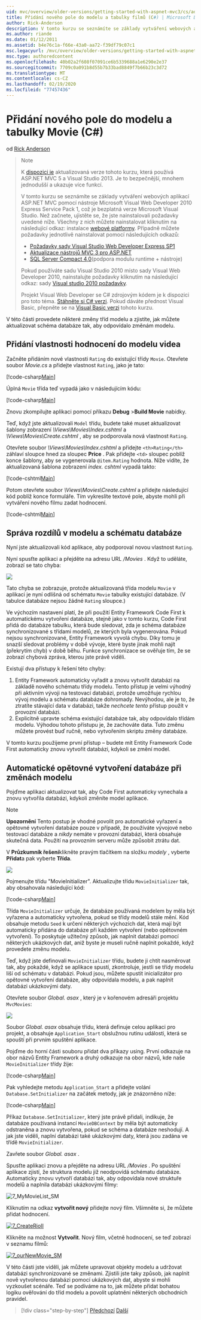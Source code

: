 ```yaml
---
uid: mvc/overview/older-versions/getting-started-with-aspnet-mvc3/cs/adding-a-new-field
title: Přidání nového pole do modelu a tabulky filmů (C#) | Microsoft Docs
author: Rick-Anderson
description: V tomto kurzu se seznámíte se základy vytváření webových aplikací ASP.NET MVC pomocí nástroje Microsoft Visual Web Developer 2010 Express Service Pack 1, který je...
ms.author: riande
ms.date: 01/12/2011
ms.assetid: b4e76c1a-f66e-43a0-aa72-f39df79c07c1
msc.legacyurl: /mvc/overview/older-versions/getting-started-with-aspnet-mvc3/cs/adding-a-new-field
msc.type: authoredcontent
ms.openlocfilehash: 40b02a2f608f07091ce6b5339688a1e6290e2e37
ms.sourcegitcommit: 7709c0a091b8d55b7b33bad8849f7b66b23c3d72
ms.translationtype: MT
ms.contentlocale: cs-CZ
ms.lasthandoff: 02/19/2020
ms.locfileid: "77457436"
---
```

# <a name="adding-a-new-field-to-the-movie-model-and-table-c"></a>Přidání nového pole do modelu a tabulky Movie (C#)

od [Rick Anderson](https://twitter.com/RickAndMSFT)

> > [!NOTE]
> > K [dispozici je](../../../getting-started/introduction/getting-started.md) aktualizovaná verze tohoto kurzu, která používá ASP.NET MVC 5 a Visual Studio 2013. Je to bezpečnější, mnohem jednodušší a ukazuje více funkcí.
> 
> 
> V tomto kurzu se seznámíte se základy vytváření webových aplikací ASP.NET MVC pomocí nástroje Microsoft Visual Web Developer 2010 Express Service Pack 1, což je bezplatná verze Microsoft Visual Studio. Než začnete, ujistěte se, že jste nainstalovali požadavky uvedené níže. Všechny z nich můžete nainstalovat kliknutím na následující odkaz: instalace [webové platformy](https://www.microsoft.com/web/gallery/install.aspx?appid=VWD2010SP1Pack). Případně můžete požadavky jednotlivě nainstalovat pomocí následujících odkazů:
> 
> - [Požadavky sady Visual Studio Web Developer Express SP1](https://www.microsoft.com/web/gallery/install.aspx?appid=VWD2010SP1Pack)
> - [Aktualizace nástrojů MVC 3 pro ASP.NET](https://www.microsoft.com/web/gallery/install.aspx?appsxml=&amp;appid=MVC3)
> - [SQL Server Compact 4,0](https://www.microsoft.com/web/gallery/install.aspx?appid=SQLCE;SQLCEVSTools_4_0)(podpora modulu runtime + nástroje)
> 
> Pokud používáte sadu Visual Studio 2010 místo sady Visual Web Developer 2010, nainstalujte požadavky kliknutím na následující odkaz: sady [Visual studio 2010 požadavky](https://www.microsoft.com/web/gallery/install.aspx?appsxml=&amp;appid=VS2010SP1Pack).
> 
> Projekt Visual Web Developer se C# zdrojovým kódem je k dispozici pro toto téma. [Stáhněte si C# verzi](https://code.msdn.microsoft.com/Introduction-to-MVC-3-10d1b098). Pokud dáváte přednost Visual Basic, přepněte se na [Visual Basic verzi](../vb/intro-to-aspnet-mvc-3.md) tohoto kurzu.

V této části provedete některé změny tříd modelu a zjistíte, jak můžete aktualizovat schéma databáze tak, aby odpovídalo změnám modelu.

## <a name="adding-a-rating-property-to-the-movie-model"></a>Přidání vlastnosti hodnocení do modelu videa

Začněte přidáním nové vlastnosti `Rating` do existující třídy `Movie`. Otevřete soubor *Movie.cs* a přidejte vlastnost `Rating`, jako je tato:

[!code-csharp[Main](adding-a-new-field/samples/sample1.cs)]

Úplná `Movie` třída teď vypadá jako v následujícím kódu:

[!code-csharp[Main](adding-a-new-field/samples/sample2.cs)]

Znovu zkompilujte aplikaci pomocí příkazu **Debug** &gt;**Build Movie** nabídky.

Teď, když jste aktualizovali `Model` třídu, budete také muset aktualizovat šablony zobrazení *\Views\Movies\Index.cshtml* a *\Views\Movies\Create.cshtml* , aby se podporovala nová vlastnost `Rating`.

Otevřete soubor *\Views\Movies\Index.cshtml* a přidejte `<th>Rating</th>` záhlaví sloupce hned za sloupec **Price** . Pak přidejte `<td>` sloupec poblíž konce šablony, aby se vygenerovala `@item.Rating` hodnota. Níže vidíte, že aktualizovaná šablona zobrazení *index. cshtml* vypadá takto:

[!code-cshtml[Main](adding-a-new-field/samples/sample3.cshtml)]

Potom otevřete soubor *\Views\Movies\Create.cshtml* a přidejte následující kód poblíž konce formuláře. Tím vykreslíte textové pole, abyste mohli při vytváření nového filmu zadat hodnocení.

[!code-cshtml[Main](adding-a-new-field/samples/sample4.cshtml)]

## <a name="managing-model-and-database-schema-differences"></a>Správa rozdílů v modelu a schématu databáze

Nyní jste aktualizovali kód aplikace, aby podporoval novou vlastnost `Rating`.

Nyní spusťte aplikaci a přejděte na adresu URL */Movies* . Když to uděláte, zobrazí se tato chyba:

![](adding-a-new-field/_static/image1.png)

Tato chyba se zobrazuje, protože aktualizovaná třída modelu `Movie` v aplikaci je nyní odlišná od schématu `Movie` tabulky existující databáze. (V tabulce databáze nejsou žádné `Rating` sloupce.)

Ve výchozím nastavení platí, že při použití Entity Framework Code First k automatickému vytvoření databáze, stejně jako v tomto kurzu, Code First přidá do databáze tabulku, která bude sledovat, zda je schéma databáze synchronizované s třídami modelů, ze kterých byla vygenerována. Pokud nejsou synchronizované, Entity Framework vyvolá chybu. Díky tomu je snazší sledovat problémy v době vývoje, které byste jinak mohli najít (překrytím chyb) v době běhu. Funkce synchronizace se ověřuje tím, že se zobrazí chybová zpráva, kterou jste právě viděli.

Existují dva přístupy k řešení této chyby:

1. Entity Framework automaticky vyřadit a znovu vytvořit databázi na základě nového schématu třídy modelu. Tento přístup je velmi výhodný při aktivním vývoji na testovací databázi, protože umožňuje rychlou vývoj modelu a schématu databáze dohromady. Nevýhodou, ale je to, že ztratíte stávající data v databázi, takže *nechcete tento* přístup použít v provozní databázi.
2. Explicitně upravte schéma existující databáze tak, aby odpovídalo třídám modelu. Výhodou tohoto přístupu je, že zachováte data. Tuto změnu můžete provést buď ručně, nebo vytvořením skriptu změny databáze.

V tomto kurzu použijeme první přístup – budete mít Entity Framework Code First automaticky znovu vytvořit databázi, kdykoli se změní model.

## <a name="automatically-re-creating-the-database-on-model-changes"></a>Automatické opětovné vytvoření databáze při změnách modelu

Pojďme aplikaci aktualizovat tak, aby Code First automaticky vynechala a znovu vytvořila databázi, kdykoli změníte model aplikace.

> [!NOTE] 
> 
> **Upozornění** Tento postup je vhodné povolit pro automatické vyřazení a opětovné vytvoření databáze pouze v případě, že používáte vývojové nebo testovací databáze a *nikdy* nemáte v provozní databázi, která obsahuje skutečná data. Použití na provozním serveru může způsobit ztrátu dat.

V **Průzkumník řešení**klikněte pravým tlačítkem na složku *modely* , vyberte **Přidat**a pak vyberte **Třída**.

![](adding-a-new-field/_static/image2.png)

Pojmenujte třídu "MovieInitializer". Aktualizujte třídu `MovieInitializer` tak, aby obsahovala následující kód:

[!code-csharp[Main](adding-a-new-field/samples/sample5.cs)]

Třída `MovieInitializer` určuje, že databáze používaná modelem by měla být vyřazena a automaticky vytvořena, pokud se třídy modelů stále mění. Kód obsahuje metodu `Seed` k určení některých výchozích dat, která mají být automaticky přidána do databáze při každém vytvoření (nebo opětovném vytvoření). To poskytuje užitečný způsob, jak naplnit databázi pomocí některých ukázkových dat, aniž byste je museli ručně naplnit pokaždé, když provedete změnu modelu.

Teď, když jste definovali `MovieInitializer` třídu, budete ji chtít nasměrovat tak, aby pokaždé, když se aplikace spustí, zkontroluje, jestli se třídy modelu liší od schématu v databázi. Pokud jsou, můžete spustit inicializátor pro opětovné vytvoření databáze, aby odpovídala modelu, a pak naplnit databázi ukázkovými daty.

Otevřete soubor *Global. asax* , který je v kořenovém adresáři projektu `MvcMovies`:

[![](adding-a-new-field/_static/image4.png)](adding-a-new-field/_static/image3.png)

Soubor *Global. asax* obsahuje třídu, která definuje celou aplikaci pro projekt, a obsahuje `Application_Start` obslužnou rutinu události, která se spouští při prvním spuštění aplikace.

Pojďme do horní části souboru přidat dva příkazy using. První odkazuje na obor názvů Entity Framework a druhý odkazuje na obor názvů, kde naše `MovieInitializer` třídy žije:

[!code-csharp[Main](adding-a-new-field/samples/sample6.cs)]

Pak vyhledejte metodu `Application_Start` a přidejte volání `Database.SetInitializer` na začátek metody, jak je znázorněno níže:

[!code-csharp[Main](adding-a-new-field/samples/sample7.cs)]

Příkaz `Database.SetInitializer`, který jste právě přidali, indikuje, že databáze používaná instancí `MovieDBContext` by měla být automaticky odstraněna a znovu vytvořena, pokud se schéma a databáze neshodují. A jak jste viděli, naplní databázi také ukázkovými daty, která jsou zadána ve třídě `MovieInitializer`.

Zavřete soubor *Global. asax* .

Spusťte aplikaci znovu a přejděte na adresu URL */Movies* . Po spuštění aplikace zjistí, že struktura modelu již neodpovídá schématu databáze. Automaticky znovu vytvoří databázi tak, aby odpovídala nové struktuře modelů a naplnila databázi ukázkovými filmy:

![7_MyMovieList_SM](adding-a-new-field/_static/image5.png)

Kliknutím na odkaz **vytvořit nový** přidejte nový film. Všimněte si, že můžete přidat hodnocení.

[![7_CreateRioII](adding-a-new-field/_static/image7.png)](adding-a-new-field/_static/image6.png)

Klikněte na možnost **Vytvořit**. Nový film, včetně hodnocení, se teď zobrazí v seznamu filmů:

[![7_ourNewMovie_SM](adding-a-new-field/_static/image9.png)](adding-a-new-field/_static/image8.png)

V této části jste viděli, jak můžete upravovat objekty modelu a udržovat databázi synchronizované se změnami. Zjistili jste taky způsob, jak naplnit nově vytvořenou databázi pomocí ukázkových dat, abyste si mohli vyzkoušet scénáře. Teď se podíváme na to, jak můžete přidat bohatou logiku ověřování do tříd modelu a povolit uplatnění některých obchodních pravidel.

> [!div class="step-by-step"]
> [Předchozí](examining-the-edit-methods-and-edit-view.md)
> [Další](adding-validation-to-the-model.md)
